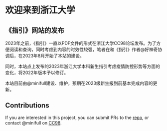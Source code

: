 # 欢迎来到浙江大学

## 《指引》网站的发布

2023年之前，《指引》一直以PDF文件的形式在浙江大学CC98论坛发布。为了方便阅读和查询，同时考虑到内容的时效性较强，笔者在和《指引》作者@好神奇协调后，在2023年8月开始了本站的建设。

同时，本站点上发布的2023年浙江大学本科新生指引考虑疫情防控形势等方面的变化，将2022年版本予以修订。

本站目前由@minifull建设、维护，预期在2023级新生报到前基本完成内容的更新。

## Contributions

If you are interested in this project, you can submit PRs to the [repo](https://github.com/mini-full/zju-welcome), or contact @minifull on [CC98](https://cc98.org).
